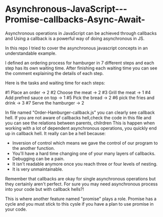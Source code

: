 # Asynchronous-JavaScript---Promise-callbacks-Async-Await-
Asynchronous operations in JavaScript can be achieved through callbacks and Using a callback is a powerful way of doing asynchronous in JS. 

In this repo I tried to cover the asynchronous javascript concepts in an understandable example.

I defined an ordering process for hamburger in 7 different steps and each step has its own waiting time.
After finishing each waiting time you can see the comment explaining the details of each step.

Here is the tasks and waiting time for each steps:

#1 Place an order                -> 2
#2 Choose the meat               -> 2
#3 Grill the meat                -> 1
#4 Add prefred sauce on top      -> 1
#5 Pick the bread                -> 2
#6 pick the fries and drink      -> 3
#7 Serve the hamburger           -> 2 



In file named "Order-Hamburger-callback.js" you can clearly see callback hell. If you are not aware of callbacks hell,check the code in this file and you can see the relations between parents, chilrdren This is happen when working with a lot of dependent asynchronous operations, you quickly end up in callback hell. It really can be a hell because:

- Inversion of control which means we gave the control of our program to the another function.
- You'll have a hard time changing one of your many layers of callbacks.
- Debugging can be a pain.
- It isn't readable anymore once you reach three or four levels of nesting.
- It is very unmaintainable.


Remember that callbacks are okay for single asynchronous operations but they certainly aren't perfect.
For sure you may need asynchronous process into your code but with callback hells?!

This is where another feature named "promise" plays a role. Promise has a cycle and you must stick to this cysle if you have a plan to use promise in your code.
